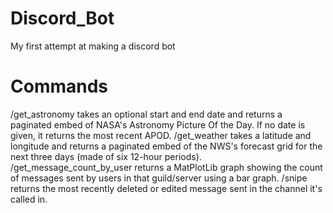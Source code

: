 # Discord_Bot
My first attempt at making a discord bot 

# Commands
/get_astronomy takes an optional start and end date and returns a paginated embed of NASA's Astronomy Picture Of the Day. If no date is given, it returns the most recent APOD.
/get_weather takes a latitude and longitude and returns a paginated embed of the NWS's forecast grid for the next three days (made of six 12-hour periods).
/get_message_count_by_user returns a MatPlotLib graph showing the count of messages sent by users in that guild/server using a bar graph.
/snipe returns the most recently deleted or edited message sent in the channel it's called in.

